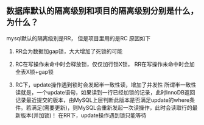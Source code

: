 ## 数据库默认的隔离级别和项目的隔离级别分别是什么，为什么？

mysql默认的隔离级别是RR，
但是项目里用的是RC
原因如下

1. RR会为数据加gap锁，大大增加了死锁的可能

2. RC在写操作未命中时会释放锁，仅仅加行锁X锁，
    RR在写操作未命中时会加全表X锁+gap锁

3. RC下，update操作遇到锁时会发起半一致性读，增加了并发性
    所谓半一致性读就是，一个update语句，如果读到一行已经加锁的记录，此时InnoDB返回记录最近提交的版本，由MySQL上层判断此版本是否满足update的where条件。若满足(需要更新)，则MySQL会重新发起一次读操作，此时会读取行的最新版本(并加锁)！
    在RR下，update操作遇到锁只能等待